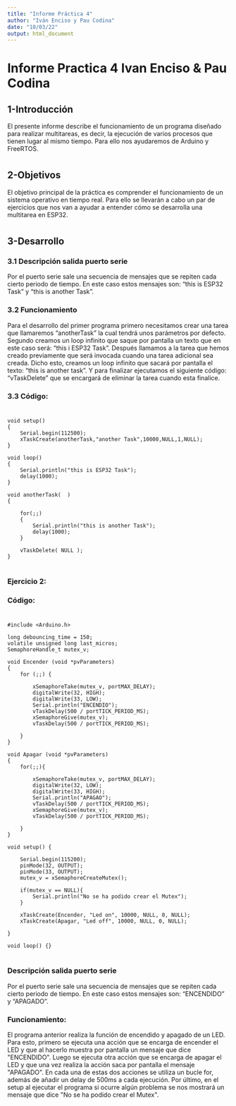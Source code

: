 ```yaml
---
title: "Informe Práctica 4"
author: "Iván Enciso y Pau Codina"
date: "10/03/22"
output: html_document
---
```



# Informe Practica 4 Ivan Enciso & Pau Codina


## 1-Introducción


El presente informe describe el funcionamiento de un programa diseñado para realizar multitareas, es decir, la ejecución de varios procesos que tienen lugar al mismo tiempo. Para ello nos ayudaremos de Arduino y FreeRTOS.

#

## 2-Objetivos


El objetivo principal de la práctica es comprender el funcionamiento de un sistema operativo en tiempo real. Para ello se llevarán a cabo un par de ejercicios que nos van a ayudar a entender cómo se desarrolla una multitarea en ESP32.

#

## 3-Desarrollo

### 3.1 Descripción salida puerto serie


Por el puerto serie sale una secuencia de mensajes que se repiten cada cierto periodo de tiempo. En este caso estos mensajes son: “this is ESP32 Task” y “this is another Task”.


### 3.2 Funcionamiento


Para el desarrollo del primer programa primero necesitamos crear una tarea que llamaremos “anotherTask” la cual tendrá unos parámetros por defecto. Segundo creamos un loop infinito que saque por pantalla un texto que en este caso será: “this i ESP32 Task”. Después llamamos a la tarea que hemos creado previamente que será invocada cuando una tarea adicional sea creada.  Dicho esto, creamos un loop infinito que sacará por pantalla el texto: “this is another task”. Y para finalizar ejecutamos el siguiente código: “vTaskDelete” que se encargará de eliminar la tarea cuando esta finalice.

### 3.3 Código:
#

    void setup()
    {
        Serial.begin(112500);
        xTaskCreate(anotherTask,"another Task",10000,NULL,1,NULL);
    }
 
    void loop()
    {
        Serial.println("this is ESP32 Task");
        delay(1000);
    }
 
    void anotherTask(  )
    {
    
        for(;;)
        {
            Serial.println("this is another Task");
            delay(1000);
        }
    
        vTaskDelete( NULL );
    }



#

### Ejercicio 2:

### Código:

#
    #include <Arduino.h>

    long debouncing_time = 150;
    volatile unsigned long last_micros;
    SemaphoreHandle_t mutex_v;

    void Encender (void *pvParameters)
    {
        for (;;) {

            xSemaphoreTake(mutex_v, portMAX_DELAY);
            digitalWrite(32, HIGH);
            digitalWrite(33, LOW);
            Serial.println("ENCENDIO");
            vTaskDelay(500 / portTICK_PERIOD_MS);
            xSemaphoreGive(mutex_v);
            vTaskDelay(500 / portTICK_PERIOD_MS);

        }
    }

    void Apagar (void *pvParameters)
    {
        for(;;){

            xSemaphoreTake(mutex_v, portMAX_DELAY);
            digitalWrite(32, LOW);
            digitalWrite(33, HIGH);
            Serial.println("APAGAO");
            vTaskDelay(500 / portTICK_PERIOD_MS);
            xSemaphoreGive(mutex_v);
            vTaskDelay(500 / portTICK_PERIOD_MS);

        }
    }

    void setup() {

        Serial.begin(115200);
        pinMode(32, OUTPUT);
        pinMode(33, OUTPUT);
        mutex_v = xSemaphoreCreateMutex();

        if(mutex_v == NULL){
            Serial.println("No se ha podido crear el Mutex");
        }

        xTaskCreate(Encender, "Led on", 10000, NULL, 0, NULL);
        xTaskCreate(Apagar, "Led off", 10000, NULL, 0, NULL);

    }

    void loop() {}
#

### Descripción salida puerto serie


Por el puerto serie sale una secuencia de mensajes que se repiten cada cierto periodo de tiempo. En este caso estos mensajes son: “ENCENDIDO” y “APAGADO”.

### Funcionamiento:

El programa anterior realiza la función de encendido y apagado de un LED. Para esto, primero se ejecuta una acción que se encarga de encender el LED y que al hacerlo muestra por pantalla un mensaje que dice "ENCENDIDO". Luego se ejecuta otra acción que se encarga de apagar el LED y que una vez realiza la acción saca por pantalla el mensaje "APAGADO". En cada una de estas dos acciones se utiliza un bucle for, además de añadir un delay de 500ms a cada ejecución. Por último, en el setup al ejecutar el programa si ocurre algún problema se nos mostrará un mensaje que dice "No se ha podido crear el Mutex".

